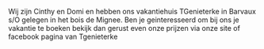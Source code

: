 Wij zijn Cinthy en Domi en hebben ons vakantiehuis TGenieterke in Barvaux s/O gelegen in het bois de Mignee.
Ben je geinteresseerd om bij ons je vakantie te boeken bekijk dan gerust even onze prijzen via onze site of facebook pagina van Tgenieterke
